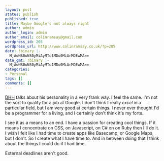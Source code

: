 ```yaml
---
layout: post
status: publish
published: true
title: Maybe Google's not always right
author: admin
author_login: admin
author_email: colinramsay@gmail.com
wordpress_id: 205
wordpress_url: http://www.colinramsay.co.uk/?p=205
date: !binary |-
  MjAwNS0wNS0yMiAyMTo1MDo0MiArMDEwMA==
date_gmt: !binary |-
  MjAwNS0wNS0yMiAyMTo1MDo0MiArMDEwMA==
categories:
- Personal
tags: []
comments: []
---
```

<p><a href="http://feeds.feedburner.com/LoudThinking?m=53">DHH</a> talks about his personality in a very frank way. I feel the same. I'm not the sort to qualify for a job at Google. I don't think I really <em>excel</em> in a particular field, but I am very good at certain things. I never ever thought I'd be a programmer for a living, and I certainly don't think it's my forte. </p>
<p>I see it as a means to an end. I have a passion for creating cool things. If it means I concentrate on CSS, on Javascript, on C# on on Ruby then I'll do it. I wish I felt like I had time to create apps like Basecamp, or Google Maps, but I don't. So I create what I have time to. And in between doing that I think about the things I could do if I had time. </p>
<p>External deadlines aren't good.</p>
